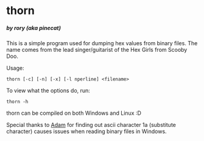 # thorn
##### by rory (aka pinecat)

This is a simple program used for dumping hex values from binary files.  The name comes from the lead singer/guitarist of the Hex Girls from Scooby Doo.

Usage:
```
thorn [-c] [-n] [-x] [-l nperline] <filename>
```

To view what the options do, run:
```
thorn -h
```

thorn can be compiled on both Windows and Linux :D

Special thanks to [Adam](https://github.com/AdamRolek500/) for finding out ascii character 1a (substitute character) causes issues when reading binary files in Windows.
